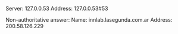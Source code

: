 Server:		127.0.0.53
Address:	127.0.0.53#53

Non-authoritative answer:
Name:	innlab.lasegunda.com.ar
Address: 200.58.126.229

